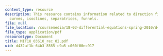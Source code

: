 ```yaml
---
content_type: resource
description: This resource contains information related to direction fields, integral
  curves, isoclines, separatrices, funnels.
file: null
file_location: /coursemedia/18-03-differential-equations-spring-2010/d432af1b64b38585c9a5c060f00ec917_MIT18_03S10_rec_02.pdf
file_type: application/pdf
resourcetype: Document
title: MIT18_03S10_rec_02.pdf
uid: d432af1b-64b3-8585-c9a5-c060f00ec917
---
```

